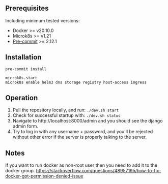 ## Prerequisites
Including minimum tested versions:
- Docker >= v20.10.0
- Microk8s >= v1.21
- [Pre-commit](https://pre-commit.com/) >= 2.12.1

## Installation
```
pre-commit install
```
```
microk8s.start
microk8s enable helm3 dns storage registry host-access ingress
```

## Operation
1. Pull the repository locally, and run: `./dev.sh start` 
1. Check for successful startup with: `./dev.sh status`
1. Navigate to http://localhost:8000/admin and you should see the django admin form.
1. Try to log in with any username + password, and you'll be rejected without other error if the server is properly talking to the server.

## Notes
If you want to run docker as non-root user then you need to add it to the docker group.
https://stackoverflow.com/questions/48957195/how-to-fix-docker-got-permission-denied-issue
